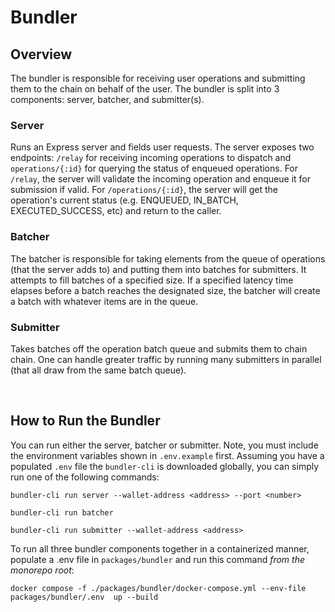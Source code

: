 # Bundler

## Overview

The bundler is responsible for receiving user operations and submitting them to the chain on behalf of the user. The bundler is split into 3 components: server, batcher, and submitter(s).

### Server

Runs an Express server and fields user requests. The server exposes two endpoints: `/relay` for receiving incoming operations to dispatch and `operations/{:id}` for querying the status of enqueued operations. For `/relay`, the server will validate the incoming operation and enqueue it for submission if valid. For `/operations/{:id}`, the server will get the operation's current status (e.g. ENQUEUED, IN_BATCH, EXECUTED_SUCCESS, etc) and return to the caller.

### Batcher

The batcher is responsible for taking elements from the queue of operations (that the server adds to) and putting them into batches for submitters. It attempts to fill batches of a specified size. If a specified latency time elapses before a batch reaches the designated size, the batcher will create a batch with whatever items are in the queue.

### Submitter

Takes batches off the operation batch queue and submits them to chain chain. One can handle greater traffic by running many submitters in parallel (that all draw from the same batch queue).

<br>

## How to Run the Bundler

You can run either the server, batcher or submitter. Note, you must include the environment variables shown in `.env.example` first. Assuming you have a populated `.env` file the `bundler-cli` is downloaded globally, you can simply run one of the following commands:

```
bundler-cli run server --wallet-address <address> --port <number>

bundler-cli run batcher

bundler-cli run submitter --wallet-address <address>
```

To run all three bundler components together in a containerized manner, populate a .env file in `packages/bundler` and run this command _from the monorepo root_:

```
docker compose -f ./packages/bundler/docker-compose.yml --env-file packages/bundler/.env  up --build
```
